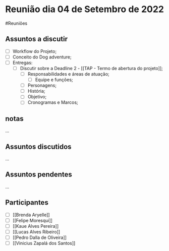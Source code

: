 # Reunião dia 04 de Setembro de 2022 
#Reuniões 

## Assuntos a discutir
- [ ] Workflow do Projeto;
- [ ] Conceito do Dog adventure;
- [ ] Entregas:
	- [ ] Discutir sobre a Deadline 2 - [[TAP - Termo de abertura do projeto]];
		- [ ] Responsabilidades e áreas de atuação;
			- [ ] Equipe e funções;
		- [ ] Personagens;
		- [ ] História;
		- [ ] Objetivo;
		- [ ] Cronogramas e Marcos;

## notas
...

## Assuntos discutidos
...

## Assuntos pendentes
...

## Participantes
- [ ] [[Brenda Aryelle]]
- [ ] [[Felipe Moresqui]]
- [ ] [[Kaue Alves Pereira]]
- [ ] [[Lucas Alves Ribeiro]]
- [ ] [[Pedro Dalla de Oliveira]]
- [ ] [[Vinicius Zapalá dos Santos]]